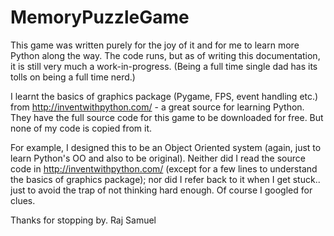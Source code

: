 # MemoryPuzzleGame
This game was written purely for the joy of it and for me to learn more Python along the way.
The code runs, but as of writing this documentation, it is still very much a work-in-progress. (Being a full time single dad has its tolls on being a full time nerd.)

I learnt the basics of graphics package (Pygame, FPS, event handling etc.) from http://inventwithpython.com/ - a great source for learning Python. They have the full source code for this game to be downloaded for free. But none of my code is copied from it. 

For example, I designed this to be an Object Oriented system (again, just to learn Python's OO and also to be original). Neither did I read the source code in http://inventwithpython.com/ (except for a few lines to understand the basics of graphics package); nor did I refer back to it when I get stuck.. just to avoid the trap of not thinking hard enough. Of course I googled for clues.

Thanks for stopping by.
Raj Samuel
